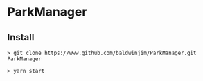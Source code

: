 # ParkManager

## Install
```> git clone https://www.github.com/baldwinjim/ParkManager.git ParkManager```

```> yarn start```